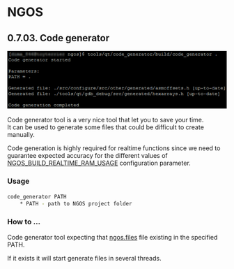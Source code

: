 NGOS
====

0.7.03. Code generator
----------------------

<p align="center">
    <img src="https://github.com/Gris87/ngos/blob/master/tools/qt/code_generator/Screenshot.png?raw=true" alt="Screenshot"/>
</p>

Code generator tool is a very nice tool that let you to save your time.<br/>
It can be used to generate some files that could be difficult to create manually.

Code generation is highly required for realtime functions since we need to guarantee expected accuracy for the different values of [NGOS_BUILD_REALTIME_RAM_USAGE](../../3.%20Configuration/README.md#-----------ngos_build_realtime_ram_usage-----------) configuration parameter.

### Usage

```sh
code_generator PATH
    * PATH - path to NGOS project folder
```

### How to ...

Code generator tool expecting that [ngos.files](../../../../ngos.files) file existing in the specified PATH.

If it exists it will start generate files in several threads.
